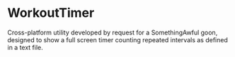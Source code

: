 WorkoutTimer
============

Cross-platform utility developed by request for a SomethingAwful goon, designed to show a full screen timer counting repeated intervals as defined in a text file.
